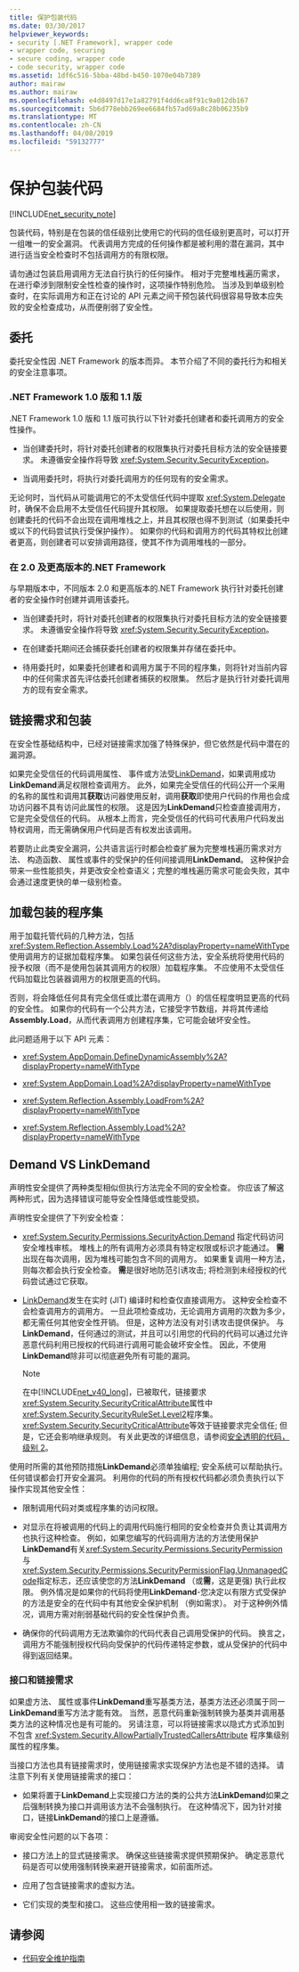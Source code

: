 ```yaml
---
title: 保护包装代码
ms.date: 03/30/2017
helpviewer_keywords:
- security [.NET Framework], wrapper code
- wrapper code, securing
- secure coding, wrapper code
- code security, wrapper code
ms.assetid: 1df6c516-5bba-48bd-b450-1070e04b7389
author: mairaw
ms.author: mairaw
ms.openlocfilehash: e4d8497d17e1a82791f4dd6ca8f91c9a012db167
ms.sourcegitcommit: 5b6d778ebb269ee6684fb57ad69a8c28b06235b9
ms.translationtype: MT
ms.contentlocale: zh-CN
ms.lasthandoff: 04/08/2019
ms.locfileid: "59132777"
---
```

# <a name="securing-wrapper-code"></a>保护包装代码
[!INCLUDE[net_security_note](../../../includes/net-security-note-md.md)]  
  
 包装代码，特别是在包装的信任级别比使用它的代码的信任级别更高时，可以打开一组唯一的安全漏洞。 代表调用方完成的任何操作都是被利用的潜在漏洞，其中进行适当安全检查时不包括调用方的有限权限。  
  
 请勿通过包装启用调用方无法自行执行的任何操作。 相对于完整堆栈遍历需求，在进行牵涉到限制安全性检查的操作时，这项操作特别危险。 当涉及到单级别检查时，在实际调用方和正在讨论的 API 元素之间干预包装代码很容易导致本应失败的安全检查成功，从而便削弱了安全性。  
  
## <a name="delegates"></a>委托  
 委托安全性因 .NET Framework 的版本而异。  本节介绍了不同的委托行为和相关的安全注意事项。  
  
### <a name="in-version-10-and-11-of-the-net-framework"></a>.NET Framework 1.0 版和 1.1 版  
 .NET Framework 1.0 版和 1.1 版可执行以下针对委托创建者和委托调用方的安全性操作。  
  
-   当创建委托时，将针对委托创建者的权限集执行对委托目标方法的安全链接要求。  未遵循安全操作将导致 <xref:System.Security.SecurityException>。  
  
-   当调用委托时，将执行对委托调用方的任何现有的安全需求。  
  
 无论何时，当代码从可能调用它的不太受信任代码中提取 <xref:System.Delegate> 时，确保不会启用不太受信任代码提升其权限。 如果提取委托想在以后使用，则创建委托的代码不会出现在调用堆栈之上，并且其权限也得不到测试（如果委托中或以下的代码尝试执行受保护操作）。 如果你的代码和调用方的代码其特权比创建者更高，则创建者可以安排调用路径，使其不作为调用堆栈的一部分。  
  
### <a name="in-version-20-and-later-versions-of-the-net-framework"></a>在 2.0 及更高版本的.NET Framework  
 与早期版本中，不同版本 2.0 和更高版本的.NET Framework 执行针对委托创建者的安全操作时创建并调用该委托。  
  
-   当创建委托时，将针对委托创建者的权限集执行对委托目标方法的安全链接要求。  未遵循安全操作将导致 <xref:System.Security.SecurityException>。  
  
-   在创建委托期间还会捕获委托创建者的权限集并存储在委托中。  
  
-   待用委托时，如果委托创建者和调用方属于不同的程序集，则将针对当前内容中的任何需求首先评估委托创建者捕获的权限集。  然后才是执行针对委托调用方的现有安全需求。  
  
## <a name="link-demands-and-wrappers"></a>链接需求和包装  
 在安全性基础结构中，已经对链接需求加强了特殊保护，但它依然是代码中潜在的漏洞源。  
  
 如果完全受信任的代码调用属性、 事件或方法受[LinkDemand](../../../docs/framework/misc/link-demands.md)，如果调用成功**LinkDemand**满足权限检查调用方。 此外，如果完全受信任的代码公开一个采用的名称的属性和调用其**获取**访问器使用反射，调用**获取**即使用户代码的作用也会成功访问器不具有访问此属性的权限。 这是因为**LinkDemand**只检查直接调用方，它是完全受信任的代码。 从根本上而言，完全受信任的代码可代表用户代码发出特权调用，而无需确保用户代码是否有权发出该调用。  
  
 若要防止此类安全漏洞，公共语言运行时都会检查扩展为完整堆栈遍历需求对方法、 构造函数、 属性或事件的受保护的任何间接调用**LinkDemand**。 这种保护会带来一些性能损失，并更改安全检查语义；完整的堆栈遍历需求可能会失败，其中会通过速度更快的单一级别检查。  
  
## <a name="assembly-loading-wrappers"></a>加载包装的程序集  
 用于加载托管代码的几种方法，包括 <xref:System.Reflection.Assembly.Load%2A?displayProperty=nameWithType>使用调用方的证据加载程序集。 如果包装任何这些方法，安全系统将使用代码的授予权限（而不是使用包装其调用方的权限）加载程序集。 不应使用不太受信任代码加载比包装器调用方的权限更高的代码。  
  
 否则，将会降低任何具有完全信任或比潜在调用方（）的信任程度明显更高的代码的安全性。 如果你的代码有一个公共方法，它接受字节数组，并将其传递给**Assembly.Load**，从而代表调用方创建程序集，它可能会破坏安全性。  
  
 此问题适用于以下 API 元素：  
  
-   <xref:System.AppDomain.DefineDynamicAssembly%2A?displayProperty=nameWithType>  
  
-   <xref:System.AppDomain.Load%2A?displayProperty=nameWithType>  
  
-   <xref:System.Reflection.Assembly.LoadFrom%2A?displayProperty=nameWithType>  
  
-   <xref:System.Reflection.Assembly.Load%2A?displayProperty=nameWithType>  
  
## <a name="demand-vs-linkdemand"></a>Demand VS LinkDemand  
 声明性安全提供了两种类型相似但执行方法完全不同的安全检查。 你应该了解这两种形式，因为选择错误可能导安全性降低或性能受损。  
  
 声明性安全提供了下列安全检查：  
  
-   <xref:System.Security.Permissions.SecurityAction.Demand> 指定代码访问安全堆栈审核。 堆栈上的所有调用方必须具有特定权限或标识才能通过。 **需**出现在每次调用，因为堆栈可能包含不同的调用方。 如果重复调用一种方法，则每次都会执行安全检查。 **需**是很好地防范引诱攻击; 将检测到未经授权的代码尝试通过它获取。  
  
-   [LinkDemand](../../../docs/framework/misc/link-demands.md)发生在实时 (JIT) 编译时和检查仅直接调用方。 这种安全检查不会检查调用方的调用方。 一旦此项检查成功，无论调用方调用的次数为多少，都无需任何其他安全性开销。 但是，这种方法没有对引诱攻击提供保护。 与**LinkDemand**，任何通过的测试，并且可以引用您的代码的代码可以通过允许恶意代码利用已授权的代码进行调用可能会破坏安全性。 因此，不使用**LinkDemand**除非可以彻底避免所有可能的漏洞。  
  
    > [!NOTE]
    >  在中[!INCLUDE[net_v40_long](../../../includes/net-v40-long-md.md)]，已被取代，链接要求<xref:System.Security.SecurityCriticalAttribute>属性中<xref:System.Security.SecurityRuleSet.Level2>程序集。 <xref:System.Security.SecurityCriticalAttribute>等效于链接要求完全信任; 但是，它还会影响继承规则。 有关此更改的详细信息，请参阅[安全透明的代码，级别 2](../../../docs/framework/misc/security-transparent-code-level-2.md)。  
  
 使用时所需的其他预防措施**LinkDemand**必须单独编程; 安全系统可以帮助执行。 任何错误都会打开安全漏洞。 利用你的代码的所有授权代码都必须负责执行以下操作实现其他安全性：  
  
-   限制调用代码对类或程序集的访问权限。  
  
-   对显示在将被调用的代码上的调用代码施行相同的安全检查并负责让其调用方也执行这种检查。 例如，如果您编写的代码调用方法的方法使用保护**LinkDemand**有关<xref:System.Security.Permissions.SecurityPermission>与<xref:System.Security.Permissions.SecurityPermissionFlag.UnmanagedCode>指定标志，还应该使您的方法**LinkDemand** （或**需**，这是更强) 执行此权限。 例外情况是如果你的代码将使用**LinkDemand**-您决定以有限方式受保护的方法是安全的在代码中有其他安全保护机制 （例如需求）。 对于这种例外情况，调用方需对削弱基础代码的安全性保护负责。  
  
-   确保你的代码调用方无法欺骗你的代码代表自己调用受保护的代码。 换言之，调用方不能强制授权代码向受保护的代码传递特定参数，或从受保护的代码中得到返回结果。  
  
### <a name="interfaces-and-link-demands"></a>接口和链接需求  
 如果虚方法、 属性或事件**LinkDemand**重写基类方法，基类方法还必须属于同一**LinkDemand**重写方法才能有效。 当然，恶意代码重新强制转换为基类并调用基类方法的这种情况也是有可能的。 另请注意，可以将链接需求以隐式方式添加到不包含 <xref:System.Security.AllowPartiallyTrustedCallersAttribute> 程序集级别属性的程序集。  
  
 当接口方法也具有链接需求时，使用链接需求实现保护方法也是不错的选择。 请注意下列有关使用链接需求的接口：  
  
-   如果将置于**LinkDemand**上实现接口方法的类的公共方法**LinkDemand**如果之后强制转换为接口并调用该方法不会强制执行。 在这种情况下，因为针对接口，链接**LinkDemand**的接口上是遵循。  
  
 审阅安全性问题的以下各项：  
  
-   接口方法上的显式链接需求。 确保这些链接需求提供预期保护。 确定恶意代码是否可以使用强制转换来避开链接需求，如前面所述。  
  
-   应用了包含链接需求的虚拟方法。  
  
-   它们实现的类型和接口。 这些应使用相一致的链接需求。  
  
## <a name="see-also"></a>请参阅

- [代码安全维护指南](../../../docs/standard/security/secure-coding-guidelines.md)
